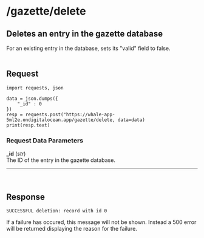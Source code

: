 # /gazette/delete

## Deletes an entry in the gazette database
For an existing entry in the database, sets its "valid" field to false.
<br><br>

## Request

    import requests, json

    data = json.dumps({
        "_id" : 0
    })
    resp = requests.post("https://whale-app-5ml2e.ondigitalocean.app/gazette/delete, data=data)
    print(resp.text)

### Request Data Parameters

**_id** (*str*) <br>
    The ID of the entry in the gazette database.

<hr> <br>

## Response

    SUCCESSFUL deletion: record with id 0

If a failure has occured, this message will not be shown. Instead a 500 error will be returned displaying the reason for the failure.
